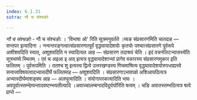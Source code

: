 ```yaml
---
index: 6.1.31
sutra: णौ च संश्चङोः

---
```

_णौ च संश्चङोः_ - णौ च संश्चङोः । 'विभाषा ओ' रिति सूत्रमनुवर्तते ।ष्यङ संप्रसारण॑मिति चातदाह —  सन्तपर इत्यादिना । नन्वन्तरङ्गत्वात्संप्रसारणात्पूर्वं वृद्ध्यायादेशयोः कृतयोः पश्चात्संप्रसारणे पूर्वरूपे अशीशवदिति स्यात्, अशूशवदिति न स्यादित्यत आह —  संप्रसारण तदाश्रयं चेति । इदं वचनंलिटभ्यासस्ये॑ति सूत्रभाष्ये स्थितम् । एवं च अइआ इ अत् इत्यत्र वृद्ध्यायादेशाभ्यां प्रागेव वकारस्य संप्रसारणमुकार इति फलितम् । पूर्वरूपमिति । ततश्च शु इत्यस्य द्वित्वे उत्तरखण्डस्य णिचमाश्रित्य वृद्ध्यावादेशयोरुपधाह्यस्वे सन्वत्त्वविषयत्वादभ्यासदीर्घे फलितमाह —  अशूशवदिति । संप्रसारणाऽभावपक्षे अशिआयदित्यत्र अभ्यास्दीर्घमाशङ्क्य आह —  अलघुत्वादिति । संयोगापरकत्वादिति भावः । अवपूर्वात्स्तम्भेण्र्यन्तादवष्टम्भयतीत्यादि ।अवाच्चालम्बनादविदूर्ययो॑रिति षत्वम् । चङि अवातस्तम्भदित्यत्र षत्वे प्राप्ते — 